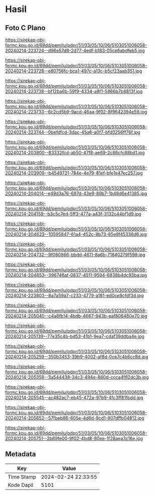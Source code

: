 # Hasil

## Foto C Plano

https://sirekap-obj-formc.kpu.go.id/69dd/pemilu/pdpr/51/03/05/10/06/5103051006058-20240214-223724--d96e57d9-2d77-4edf-b183-05ce6abdfeb5.jpg

https://sirekap-obj-formc.kpu.go.id/69dd/pemilu/pdpr/51/03/05/10/06/5103051006058-20240214-223728--e80756fc-bca1-497c-a13c-b5cf23aab351.jpg

https://sirekap-obj-formc.kpu.go.id/69dd/pemilu/pdpr/51/03/05/10/06/5103051006058-20240214-223738--bf12ba6b-59f9-4334-a8f1-5866b7b8813f.jpg

https://sirekap-obj-formc.kpu.go.id/69dd/pemilu/pdpr/51/03/05/10/06/5103051006058-20240214-223733--6c2cd5b9-9acd-46aa-9f02-8f9642394e59.jpg

https://sirekap-obj-formc.kpu.go.id/69dd/pemilu/pdpr/51/03/05/10/06/5103051006058-20240214-223744--0befdfcd-3dac-45a6-a0f7-bfd0256ff76f.jpg

https://sirekap-obj-formc.kpu.go.id/69dd/pemilu/pdpr/51/03/05/10/06/5103051006058-20240214-203800--83332fcd-ab50-47f8-ae69-2c86cfc88bd1.jpg

https://sirekap-obj-formc.kpu.go.id/69dd/pemilu/pdpr/51/03/05/10/06/5103051006058-20240214-203909--b4549721-784e-4e79-81ef-bfe1e47ec257.jpg

https://sirekap-obj-formc.kpu.go.id/69dd/pemilu/pdpr/51/03/05/10/06/5103051006058-20240214-204014--e49d3a76-687d-43e9-89b7-1b48d6e41385.jpg

https://sirekap-obj-formc.kpu.go.id/69dd/pemilu/pdpr/51/03/05/10/06/5103051006058-20240214-204159--b3c5c7ed-5ff3-477a-a43f-3132c44bf1d9.jpg

https://sirekap-obj-formc.kpu.go.id/69dd/pemilu/pdpr/51/03/05/10/06/5103051006058-20240214-204623--10595847-61a4-452c-8b73-65e9f45336d6.jpg

https://sirekap-obj-formc.kpu.go.id/69dd/pemilu/pdpr/51/03/05/10/06/5103051006058-20240214-204732--9f080866-bbdd-4611-8a6b-71840279f599.jpg

https://sirekap-obj-formc.kpu.go.id/69dd/pemilu/pdpr/51/03/05/10/06/5103051006058-20240214-204853--396746af-0837-4511-9594-6838b4dc93ba.jpg

https://sirekap-obj-formc.kpu.go.id/69dd/pemilu/pdpr/51/03/05/10/06/5103051006058-20240214-223803--8a7a59a7-c233-4779-a181-ed0ce8cfdf3d.jpg

https://sirekap-obj-formc.kpu.go.id/69dd/pemilu/pdpr/51/03/05/10/06/5103051006058-20240214-205040--c4a6fb14-4bdb-4667-943b-eaf806480e70.jpg

https://sirekap-obj-formc.kpu.go.id/69dd/pemilu/pdpr/51/03/05/10/06/5103051006058-20240214-205139--77e35c4b-bd53-41b1-9ea7-cdaf39ddba4e.jpg

https://sirekap-obj-formc.kpu.go.id/69dd/pemilu/pdpr/51/03/05/10/06/5103051006058-20240214-205259--350b3453-39b9-4002-af8d-0ce7c4b6cc8d.jpg

https://sirekap-obj-formc.kpu.go.id/69dd/pemilu/pdpr/51/03/05/10/06/5103051006058-20240214-205358--3a544438-34c3-494e-860d-ccca4f62dc3b.jpg

https://sirekap-obj-formc.kpu.go.id/69dd/pemilu/pdpr/51/03/05/10/06/5103051006058-20240214-205545--ac482ac7-eb45-472a-97b9-4fc3ff81fbdd.jpg

https://sirekap-obj-formc.kpu.go.id/69dd/pemilu/pdpr/51/03/05/10/06/5103051006058-20240214-205652--57fbeb86-605e-4d6d-9cd1-807dffb04812.jpg

https://sirekap-obj-formc.kpu.go.id/69dd/pemilu/pdpr/51/03/05/10/06/5103051006058-20240214-205751--2b69fe00-9f02-4bd8-80ee-1f28aea3c16e.jpg


## Metadata

| Key        | Value               |
| ---------- | ------------------- |
| Time Stamp | 2024-02-24 22:33:55 |
| Kode Dapil | 5101                |



